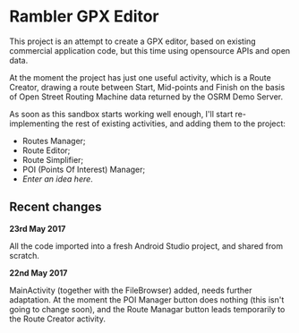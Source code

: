 Rambler GPX Editor
===================================

This project is an attempt to create a GPX editor, based on existing commercial application code, 
but this time using opensource APIs and open data. 

At the moment the project has just one useful activity, which is a Route Creator, drawing a route between Start, Mid-points 
and Finish on the basis of Open Street Routing Machine data returned by the OSRM Demo Server.

As soon as this sandbox starts working well enough, I'll start re-implementing the rest of existing activities,
 and adding them to the project:

- Routes Manager;
- Route Editor;
- Route Simplifier;
- POI (Points Of Interest) Manager;
- *Enter an idea here*.

## Recent changes 

**23rd May 2017**

All the code imported into a fresh Android Studio project, and shared from scratch.

**22nd May 2017**

MainActivity (together with the FileBrowser) added, needs further adaptation. At the moment the POI Manager button 
does nothing (this isn't going to change soon), and the Route Managar button leads temporarily to the Route Creator activity.

